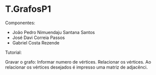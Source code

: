# T.GrafosP1
 
Componentes:
* João Pedro Nimuendaju Santana Santos
* José Davi Correia Passos
* Gabriel Costa Rezende 

Tutorial:

Gravar o grafo: Informar numero de vértices.
                Relacionar os vértices.
                Ao relacionar os vértices desejados é impresso uma matriz de adjacênci.
                
                
